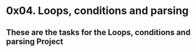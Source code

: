 # 0x04. Loops, conditions and parsing
## These are the tasks for the Loops, conditions and parsing Project